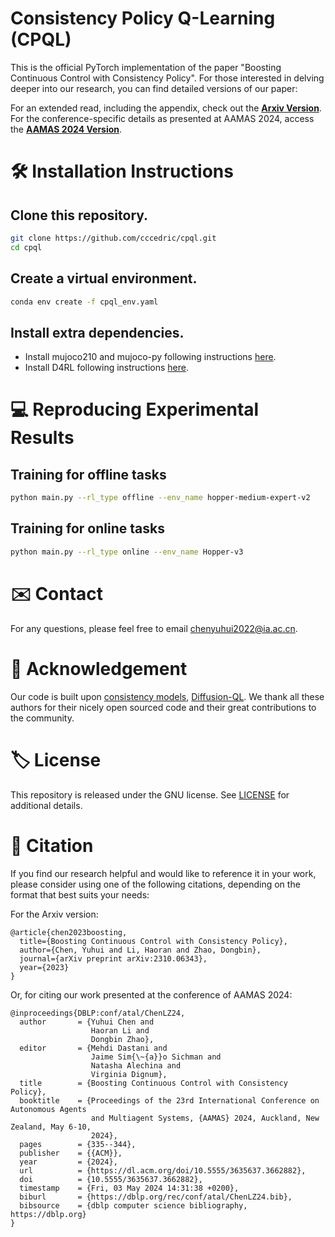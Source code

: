 # Consistency Policy Q-Learning (CPQL)

This is the official PyTorch implementation of the paper "Boosting Continuous Control with Consistency Policy". For those interested in delving deeper into our research, you can find detailed versions of our paper:

For an extended read, including the appendix, check out the [**Arxiv Version**](https://arxiv.org/pdf/2310.06343.pdf).
For the conference-specific details as presented at AAMAS 2024, access the [**AAMAS 2024 Version**](https://www.ifaamas.org/Proceedings/aamas2024/pdfs/p335.pdf).

# 🛠️ Installation Instructions
## Clone this repository.
```bash
git clone https://github.com/cccedric/cpql.git
cd cpql
```
## Create a virtual environment.
```bash
conda env create -f cpql_env.yaml
```

## Install extra dependencies.
- Install mujoco210 and mujoco-py following instructions [here](https://github.com/openai/mujoco-py#install-mujoco).
- Install D4RL following instructions [here](https://github.com/Farama-Foundation/D4RL).

# 💻 Reproducing Experimental Results
## Training for offline tasks
```bash
python main.py --rl_type offline --env_name hopper-medium-expert-v2
```

## Training for online tasks
```bash
python main.py --rl_type online --env_name Hopper-v3
```

# ✉️ Contact
For any questions, please feel free to email chenyuhui2022@ia.ac.cn.

# 🙏 Acknowledgement
Our code is built upon [consistency models](https://github.com/openai/consistency_models), [Diffusion-QL](https://github.com/twitter/diffusion-rl). We thank all these authors for their nicely open sourced code and their great contributions to the community.

# 🏷️ License
This repository is released under the GNU license. See [LICENSE](LICENSE) for additional details.

# 📝 Citation
If you find our research helpful and would like to reference it in your work, please consider using one of the following citations, depending on the format that best suits your needs:

For the Arxiv version:
```
@article{chen2023boosting,
  title={Boosting Continuous Control with Consistency Policy},
  author={Chen, Yuhui and Li, Haoran and Zhao, Dongbin},
  journal={arXiv preprint arXiv:2310.06343},
  year={2023}
}
```
Or, for citing our work presented at the conference of AAMAS 2024:
```
@inproceedings{DBLP:conf/atal/ChenLZ24,
  author       = {Yuhui Chen and
                  Haoran Li and
                  Dongbin Zhao},
  editor       = {Mehdi Dastani and
                  Jaime Sim{\~{a}}o Sichman and
                  Natasha Alechina and
                  Virginia Dignum},
  title        = {Boosting Continuous Control with Consistency Policy},
  booktitle    = {Proceedings of the 23rd International Conference on Autonomous Agents
                  and Multiagent Systems, {AAMAS} 2024, Auckland, New Zealand, May 6-10,
                  2024},
  pages        = {335--344},
  publisher    = {{ACM}},
  year         = {2024},
  url          = {https://dl.acm.org/doi/10.5555/3635637.3662882},
  doi          = {10.5555/3635637.3662882},
  timestamp    = {Fri, 03 May 2024 14:31:38 +0200},
  biburl       = {https://dblp.org/rec/conf/atal/ChenLZ24.bib},
  bibsource    = {dblp computer science bibliography, https://dblp.org}
}
```
























